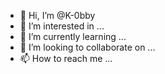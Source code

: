 - 👋 Hi, I’m @K-0bby
- 👀 I’m interested in ...
- 🌱 I’m currently learning ...
- 💞️ I’m looking to collaborate on ...
- 📫 How to reach me ...

<!---
K-0bby/K-0bby is a ✨ special ✨ repository because its `README.md` (this file) appears on your GitHub profile.
You can click the Preview link to take a look at your changes.
--->
